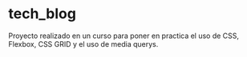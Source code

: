# tech_blog
Proyecto realizado en un curso para poner en practica el uso de CSS, Flexbox, CSS GRID y el uso de media querys. 
